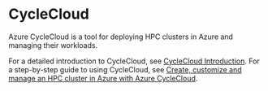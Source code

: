 # CycleCloud

Azure CycleCloud is a tool for deploying HPC clusters in Azure and managing their workloads. 

For a detailed introduction to CycleCloud, see [CycleCloud Introduction](https://docs.microsoft.com/en-us/azure/cyclecloud).
For a step-by-step guide to using CycleCloud, see [Create, customize and manage an HPC cluster in Azure with Azure CycleCloud](https://docs.microsoft.com/en-us/learn/modules/azure-cyclecloud-high-performance-computing/).
